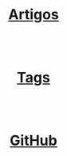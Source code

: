 <html>
<head>
<style>
h1 {text-align: center;}
</style>
</head>
<body>

<br><br><br><br><br>
<h1><a href="https://kl05.github.io/blog/">Artigos</a></h1>
<br><br>
<h1><a href="https://kl05.github.io/blog/tags">Tags</a></h1>
<br><br>
<h1><a href="https://github.com/KL05/kl05.github.io" target="_blank">GitHub</a></h1>

</body>
</html>

